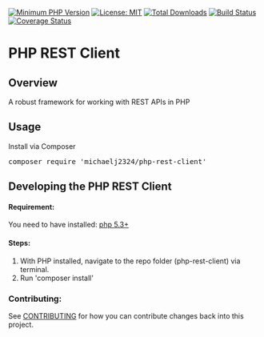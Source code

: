 [![Minimum PHP Version](https://img.shields.io/badge/php-%3E%3D%205.3-8892BF.svg)](https://php.net/)
[![License: MIT](https://img.shields.io/badge/License-MIT-yellow.svg)](https://opensource.org/licenses/MIT)
[![Total Downloads](https://poser.pugx.org/michaelj2324/php-rest-client/downloads)](https://packagist.org/packages/michaelj2324/php-rest-client)
[![Build Status](https://travis-ci.org/MichaelJ2324/PHP-REST-Client.svg?branch=master)](https://travis-ci.org/MichaelJ2324/PHP-REST-Client)
[![Coverage Status](https://coveralls.io/repos/github/MichaelJ2324/PHP-REST-Client/badge.svg?branch=master)](https://coveralls.io/github/MichaelJ2324/PHP-REST-Client?branch=master)

# PHP REST Client

## Overview
A robust framework for working with REST APIs in PHP

## Usage
Install via Composer
<pre>composer require 'michaelj2324/php-rest-client'</pre>

## Developing the PHP REST Client

#### Requirement:
You need to have installed: [php 5.3+](https://php.org/)

#### Steps:
1. With PHP installed, navigate to the repo folder (php-rest-client) via terminal.
2. Run 'composer install'

### Contributing:
See [CONTRIBUTING](CONTRIBUTING.md) for how you can contribute changes back into this project.


